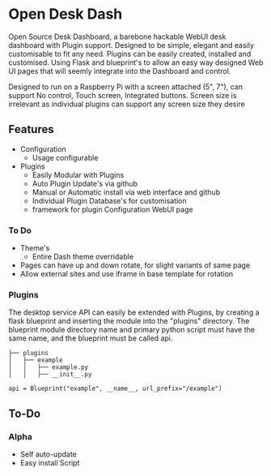 # Open Desk Dash

Open Source Desk Dashboard, a barebone hackable WebUI desk dashboard with Plugin support. Designed to be simple, elegant and easily customisable to fit any need.
Plugins can be easily created, installed and customised. Using Flask and blueprint's to allow an easy way designed Web UI pages that will seemly integrate into the Dashboard and control.

Designed to run on a Raspberry Pi with a screen attached (5", 7"), can support No control, Touch screen, Integrated buttons. Screen size is irrelevant as individual plugins can support any screen size they desire

## Features

- Configuration
    - Usage configurable
- Plugins
    - Easily Modular with Plugins
    - Auto Plugin Update's via github
    - Manual or Automatic install via web interface and github
    - Individual Plugin Database's for customisation
    - framework for plugin Configuration WebUI page

### To Do
- Theme's
    - Entire Dash theme overridable
- Pages can have up and down rotate, for slight variants of same page
- Allow external sites and use iframe in base template for rotation

### Plugins

The desktop service API can easily be extended with Plugins, by creating a flask blueprint and inserting the module into the "plugins" directory.
The blueprint module directory name and primary python script must have the same name, and the blueprint must be called api.

```
├── plugins
│   ├── example
│   │   ├── example.py
│   │   ├── __init__.py
```

```
api = Blueprint("example", __name__, url_prefix="/example")
```

## To-Do

### Alpha

- Self auto-update
- Easy install Script
